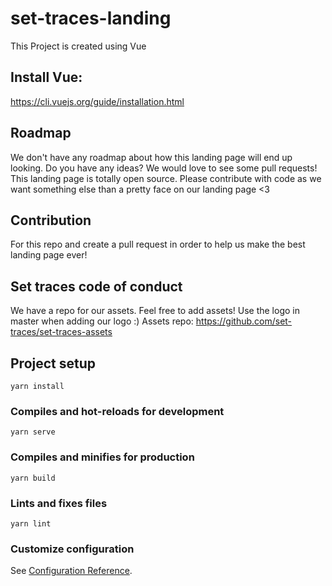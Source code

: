 # set-traces-landing
This Project is created using Vue

## Install Vue:
https://cli.vuejs.org/guide/installation.html

## Roadmap
We don't have any roadmap about how this landing page will end up looking. Do you have any ideas? We would love to see some pull requests! This landing page is totally open source. Please contribute with code as we want something else than a pretty face on our landing page <3

## Contribution
For this repo and create a pull request in order to help us make the best landing page ever!

## Set traces code of conduct
We have a repo for our assets. Feel free to add assets! Use the logo in master when adding our logo :)
Assets repo: https://github.com/set-traces/set-traces-assets

## Project setup
```
yarn install
```

### Compiles and hot-reloads for development
```
yarn serve
```

### Compiles and minifies for production
```
yarn build
```

### Lints and fixes files
```
yarn lint
```

### Customize configuration
See [Configuration Reference](https://cli.vuejs.org/config/).
